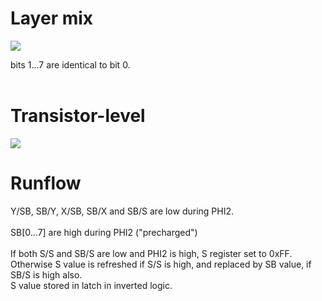 # Layer mix #
<img src='http://ogamespec.com/imgstore/whc4ff5f55ad23ac.jpg'>

bits 1...7 are identical to bit 0.<br>
<br>
<h1>Transistor-level</h1>
<img src='http://ogamespec.com/imgstore/whc4ff5f55f6f8d6.jpg'>

<h1>Runflow</h1>

Y/SB, SB/Y, X/SB, SB/X and SB/S are low during PHI2.<br>
<br>
SB[0...7] are high during PHI2 ("precharged")<br>
<br>
If both S/S and SB/S are low and PHI2 is high, S register set to 0xFF.<br>
Otherwise S value is refreshed if S/S is high, and replaced by SB value, if SB/S is high also.<br>
S value stored in latch in inverted logic.